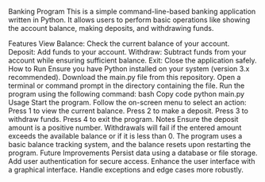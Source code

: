 Banking Program
This is a simple command-line-based banking application written in Python. It allows users to perform basic operations like showing the account balance, making deposits, and withdrawing funds.

Features
View Balance: Check the current balance of your account.
Deposit: Add funds to your account.
Withdraw: Subtract funds from your account while ensuring sufficient balance.
Exit: Close the application safely.
How to Run
Ensure you have Python installed on your system (version 3.x recommended).
Download the main.py file from this repository.
Open a terminal or command prompt in the directory containing the file.
Run the program using the following command:
bash
Copy code
python main.py
Usage
Start the program.
Follow the on-screen menu to select an action:
Press 1 to view the current balance.
Press 2 to make a deposit.
Press 3 to withdraw funds.
Press 4 to exit the program.
Notes
Ensure the deposit amount is a positive number.
Withdrawals will fail if the entered amount exceeds the available balance or if it is less than 0.
The program uses a basic balance tracking system, and the balance resets upon restarting the program.
Future Improvements
Persist data using a database or file storage.
Add user authentication for secure access.
Enhance the user interface with a graphical interface.
Handle exceptions and edge cases more robustly.

